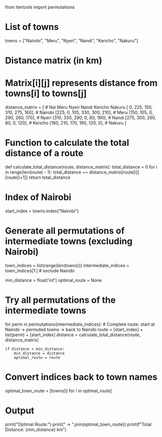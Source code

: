 from itertools import permutations

# List of towns
towns = ["Nairobi", "Meru", "Nyeri", "Nandi", "Kericho", "Nakuru"]

# Distance matrix (in km)
# Matrix[i][j] represents distance from towns[i] to towns[j]
distance_matrix = [
    # Nai  Meru  Nyeri Nandi Kericho Nakuru
    [  0,   225,   150,  310,   275,   160],  # Nairobi
    [225,     0,   105,  330,   300,   210],  # Meru
    [150,   105,     0,  290,   260,   170],  # Nyeri
    [310,   330,   290,    0,    80,   190],  # Nandi
    [275,   300,   260,   80,     0,   120],  # Kericho
    [160,   210,   170,  190,   120,     0],  # Nakuru
]

# Function to calculate the total distance of a route
def calculate_total_distance(route, distance_matrix):
    total_distance = 0
    for i in range(len(route) - 1):
        total_distance += distance_matrix[route[i]][route[i+1]]
    return total_distance

# Index of Nairobi
start_index = towns.index("Nairobi")

# Generate all permutations of intermediate towns (excluding Nairobi)
town_indices = list(range(len(towns)))
intermediate_indices = town_indices[1:]  # exclude Nairobi

min_distance = float('inf')
optimal_route = None

# Try all permutations of the intermediate towns
for perm in permutations(intermediate_indices):
    # Complete route: start at Nairobi -> permuted towns -> back to Nairobi
    route = [start_index] + list(perm) + [start_index]
    distance = calculate_total_distance(route, distance_matrix)

    if distance < min_distance:
        min_distance = distance
        optimal_route = route

# Convert indices back to town names
optimal_town_route = [towns[i] for i in optimal_route]

# Output
print("Optimal Route:")
print(" -> ".join(optimal_town_route))
print(f"Total Distance: {min_distance} km")
